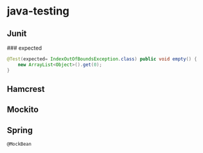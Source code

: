 # java-testing

## Junit

### expected
```java
@Test(expected= IndexOutOfBoundsException.class) public void empty() { 
    new ArrayList<Object>().get(0); 
}
```
## Hamcrest

## Mockito

## Spring 
```
@MockBean
```  
  

